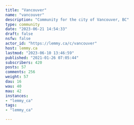 ```yaml
---
title: "Vancouver" 
name: "vancouver"
description: "Community for the city of Vancouver, BC"
type: community
date: "2023-06-21 14:54:33"
draft: false
nsfw: false
actor_id: "https://lemmy.ca/c/vancouver"
host: lemmy.ca
lastmod: "2023-06-10 13:46:59"
published: "2021-01-26 07:05:44"
subscribers: 420
posts: 57
comments: 256
weight: 57
dau: 16
wau: 40
mau: 42
instances:
- "lemmy_ca"
tags: 
- "lemmy_ca"

---
```

